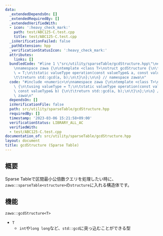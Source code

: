 ```yaml
---
data:
  _extendedDependsOn: []
  _extendedRequiredBy: []
  _extendedVerifiedWith:
  - icon: ':heavy_check_mark:'
    path: test/ABC125-C.test.cpp
    title: test/ABC125-C.test.cpp
  _isVerificationFailed: false
  _pathExtension: hpp
  _verificationStatusIcon: ':heavy_check_mark:'
  attributes:
    links: []
  bundledCode: "#line 1 \"src/utility/sparseTable/gcdStructure.hpp\"\n#include <numeric>\n\
    \nnamespace zawa {\n\ntemplate <class T>\nstruct gcdStructure {\n\tusing valueType\
    \ = T;\n\tstatic valueType operation(const valueType& a, const valueType& b) {\n\
    \t\treturn std::gcd(a, b);\n\t}\n};\n\n} // namespace zawa\n"
  code: "#include <numeric>\n\nnamespace zawa {\n\ntemplate <class T>\nstruct gcdStructure\
    \ {\n\tusing valueType = T;\n\tstatic valueType operation(const valueType& a,\
    \ const valueType& b) {\n\t\treturn std::gcd(a, b);\n\t}\n};\n\n} // namespace\
    \ zawa\n"
  dependsOn: []
  isVerificationFile: false
  path: src/utility/sparseTable/gcdStructure.hpp
  requiredBy: []
  timestamp: '2023-03-06 15:21:58+09:00'
  verificationStatus: LIBRARY_ALL_AC
  verifiedWith:
  - test/ABC125-C.test.cpp
documentation_of: src/utility/sparseTable/gcdStructure.hpp
layout: document
title: gcdStructure (Sparse Table)
---
```


## 概要

Sparse Tableで区間最小公倍数クエリを処理したい時に、`zawa::sparseTable<structure>`の`structure`に入れる構造体です。

## 機能

`zawa::gcdStructure<T>`
- `T`
	- `int`や`long long`など、`std::gcd`に突っ込むことができる型
